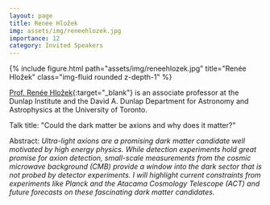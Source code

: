 ```yaml
---
layout: page
title: Renée Hložek
img: assets/img/reneehlozek.jpg
importance: 12
category: Invited Speakers
---
```


<div class="row">
    <div class="col-sm mt-3 mt-md-0">
        {% include figure.html path="assets/img/reneehlozek.jpg" title="Renée Hložek" class="img-fluid rounded z-depth-1" %}
    </div>
</div>

[Prof. Renée Hložek](https://www.dunlap.utoronto.ca/~hlozek/){:target="_blank"} is an associate professor at the Dunlap Institute and the David A. Dunlap Department for Astronomy and Astrophysics at the University of Toronto.

Talk title: "Could the dark matter be axions and why does it matter?"

Abstract: _Ultra-light axions are a promising dark matter candidate well motivated by high energy physics. While detection experiments hold great promise for axion detection, small-scale measurements from the cosmic microwave background (CMB) provide a window into the dark sector that is not probed by detector experiments.  I will highlight current constraints from experiments like Planck and the Atacama Cosmology Telescope (ACT) and future forecasts on these fascinating dark matter candidates._